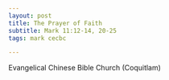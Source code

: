 ```yaml
---
layout: post
title: The Prayer of Faith
subtitle: Mark 11:12-14, 20-25
tags: mark cecbc

---
```

Evangelical Chinese Bible Church (Coquitlam)
